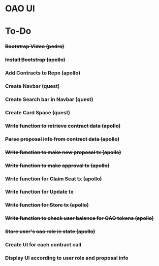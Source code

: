 # OAO UI

# To-Do

### ~~Bootstrap Video (pedro)~~

### ~~Install Bootstrap (apollo)~~

### Add Contracts to Repo (apollo)

### Create Navbar (quest)

### Create Search bar in Navbar (quest)

### Create Card Space (quest)

### ~~Write function to retrieve contract data (apollo)~~

### ~~Parse proposal info from contract data (apollo)~~

### ~~Write function to make new proposal tx (apollo)~~

### ~~Write function to make approval tx (apollo)~~

### Write function for Claim Seat tx (apollo)

### Write function for Update tx

### ~~Write function for Store tx (apollo)~~

### ~~Write function to check user balance for OAO tokens (apollo)~~

### ~~Store user's oao role in state (apollo)~~

### Create UI for each contract call

### Display UI according to user role and proposal info
